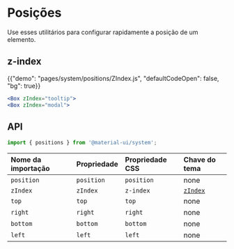 # Posições

<p class="description">Use esses utilitários para configurar rapidamente a posição de um elemento.</p>

## z-index

{{"demo": "pages/system/positions/ZIndex.js", "defaultCodeOpen": false, "bg": true}}

```jsx
<Box zIndex="tooltip">
<Box zIndex="modal">
```

## API

```js
import { positions } from '@material-ui/system';
```

| Nome da importação | Propriedade | Propriedade CSS | Chave do tema                                                  |
|:------------------ |:----------- |:--------------- |:-------------------------------------------------------------- |
| `position`         | `position`  | `position`      | none                                                           |
| `zIndex`           | `zIndex`    | `z-index`       | [`zIndex`](/customization/default-theme/?expend-path=$.zIndex) |
| `top`              | `top`       | `top`           | none                                                           |
| `right`            | `right`     | `right`         | none                                                           |
| `bottom`           | `bottom`    | `bottom`        | none                                                           |
| `left`             | `left`      | `left`          | none                                                           |